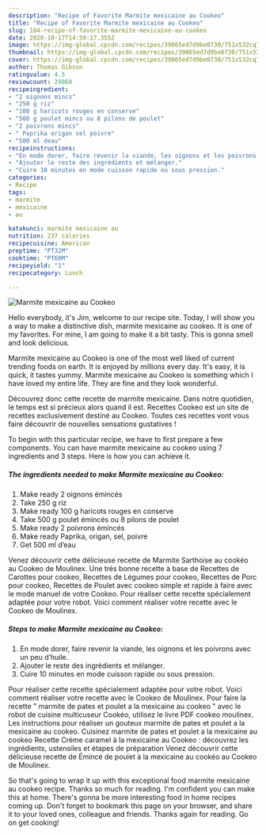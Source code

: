 ```yaml
---
description: "Recipe of Favorite Marmite mexicaine au Cookeo"
title: "Recipe of Favorite Marmite mexicaine au Cookeo"
slug: 184-recipe-of-favorite-marmite-mexicaine-au-cookeo
date: 2020-10-17T14:59:17.355Z
image: https://img-global.cpcdn.com/recipes/39865ed7d9be0730/751x532cq70/marmite-mexicaine-au-cookeo-photo-principale-de-la-recette.jpg
thumbnail: https://img-global.cpcdn.com/recipes/39865ed7d9be0730/751x532cq70/marmite-mexicaine-au-cookeo-photo-principale-de-la-recette.jpg
cover: https://img-global.cpcdn.com/recipes/39865ed7d9be0730/751x532cq70/marmite-mexicaine-au-cookeo-photo-principale-de-la-recette.jpg
author: Thomas Gibson
ratingvalue: 4.5
reviewcount: 29860
recipeingredient:
- "2 oignons mincs"
- "250 g riz"
- "100 g haricots rouges en conserve"
- "500 g poulet mincs ou 8 pilons de poulet"
- "2 poivrons mincs"
- " Paprika origan sel poivre"
- "500 ml deau"
recipeinstructions:
- "En mode dorer, faire revenir la viande, les oignons et les poivrons avec un peu d’huile."
- "Ajouter le reste des ingrédients et mélanger."
- "Cuire 10 minutes en mode cuisson rapide ou sous pression."
categories:
- Recipe
tags:
- marmite
- mexicaine
- au

katakunci: marmite mexicaine au 
nutrition: 237 calories
recipecuisine: American
preptime: "PT32M"
cooktime: "PT60M"
recipeyield: "1"
recipecategory: Lunch

---
```



![Marmite mexicaine au Cookeo](https://img-global.cpcdn.com/recipes/39865ed7d9be0730/751x532cq70/marmite-mexicaine-au-cookeo-photo-principale-de-la-recette.jpg)

Hello everybody, it's Jim, welcome to our recipe site. Today, I will show you a way to make a distinctive dish, marmite mexicaine au cookeo. It is one of my favorites. For mine, I am going to make it a bit tasty. This is gonna smell and look delicious.

Marmite mexicaine au Cookeo is one of the most well liked of current trending foods on earth. It is enjoyed by millions every day. It's easy, it is quick, it tastes yummy. Marmite mexicaine au Cookeo is something which I have loved my entire life. They are fine and they look wonderful.

Découvrez donc cette recette de marmite mexicaine. Dans notre quotidien, le temps est si précieux alors quand il est. Recettes Cookeo est un site de recettes exclusivement destiné au Cookeo. Toutes ces recettes vont vous faire découvrir de nouvelles sensations gustatives !


To begin with this particular recipe, we have to first prepare a few components. You can have marmite mexicaine au cookeo using 7 ingredients and 3 steps. Here is how you can achieve it.

<!--inarticleads1-->

##### The ingredients needed to make Marmite mexicaine au Cookeo:

1. Make ready 2 oignons émincés
1. Take 250 g riz
1. Make ready 100 g haricots rouges en conserve
1. Take 500 g poulet émincés ou 8 pilons de poulet
1. Make ready 2 poivrons émincés
1. Make ready  Paprika, origan, sel, poivre
1. Get 500 ml d’eau


Venez découvrir cette délicieuse recette de Marmite Sarthoise au cookéo au Cookeo de Moulinex. Une très bonne recette à base de Recettes de Carottes pour cookeo, Recettes de Légumes pour cookeo, Recettes de Porc pour cookeo, Recettes de Poulet avec cookeo simple et rapide à faire avec le mode manuel de votre Cookeo. Pour réaliser cette recette spécialement adaptée pour votre robot. Voici comment réaliser votre recette avec le Cookeo de Moulinex. 

<!--inarticleads2-->

##### Steps to make Marmite mexicaine au Cookeo:

1. En mode dorer, faire revenir la viande, les oignons et les poivrons avec un peu d’huile.
1. Ajouter le reste des ingrédients et mélanger.
1. Cuire 10 minutes en mode cuisson rapide ou sous pression.


Pour réaliser cette recette spécialement adaptée pour votre robot. Voici comment réaliser votre recette avec le Cookeo de Moulinex. Pour faire la recette &#34; marmite de pates et poulet a la mexicaine au cookeo &#34; avec le robot de cuisine multicuseur Cookéo, utilisez le livre PDF cookeo moulinex. Les instructions pour réaliser un gouteux marmite de pates et poulet a la mexicaine au cookeo. Cuisinez marmite de pates et poulet a la mexicaine au cookeo Recette Crème caramel à la mexicaine au Cookeo : découvrez les ingrédients, ustensiles et étapes de préparation Venez découvrir cette délicieuse recette de Émincé de poulet à la mexicaine au cookéo au Cookeo de Moulinex. 

So that's going to wrap it up with this exceptional food marmite mexicaine au cookeo recipe. Thanks so much for reading. I'm confident you can make this at home. There's gonna be more interesting food in home recipes coming up. Don't forget to bookmark this page on your browser, and share it to your loved ones, colleague and friends. Thanks again for reading. Go on get cooking!
